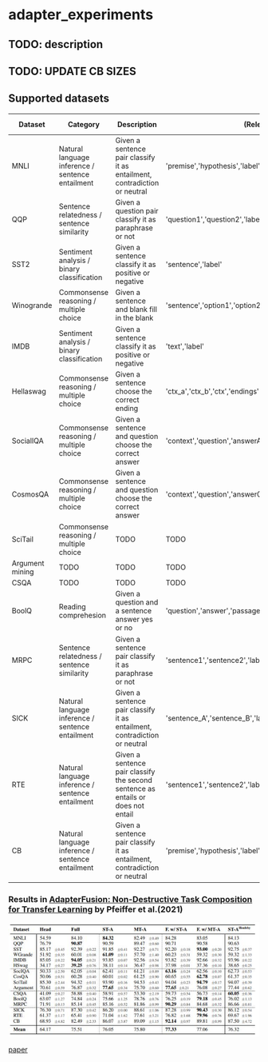 # adapter_experiments


## TODO: description



## TODO: UPDATE CB SIZES

## Supported datasets
| Dataset | Category | Description | (Relevant) Columns | Samples Train | Samples Val| Samples Test |
|---------|----------|-------------|--------------------|---------------|-------|--------|
|MNLI| Natural language inference / sentence entailment| Given a sentence pair classify it as entailment, contradiction or neutral |'premise','hypothesis','label'|  392702|  9815|  9832|
|QQP| Sentence relatedness / sentence similarity| Given a question pair classify it as paraphrase or not |'question1','question2','label'|  363849|  40428|  390965|
|SST2| Sentiment analysis / binary classification| Given a sentence classify it as positive or negative |'sentence','label'|  67349|  872|  1821|
|Winogrande|  Commonsense reasoning / multiple choice| Given a sentence and blank fill in the blank |'sentence','option1','option2','answer'| 40398|1767|1267 |
|IMDB| Sentiment analysis / binary classification| Given a sentence classify it as positive or negative |'text','label'|  25000|  0|  25000|
|Hellaswag|Commonsense reasoning / multiple choice| Given a sentence choose the correct ending |'ctx_a','ctx_b','ctx','endings''label'| 39905|10003|10042 |
|SocialIQA| Commonsense reasoning / multiple choice| Given a sentence and question choose the correct answer |'context','question','answerA','answerB','answerC,'label'|  33410|  1954|  0|
|CosmosQA|  Commonsense reasoning / multiple choice| Given a sentence and question choose the correct answer |'context','question','answer0','answer1','answer2','answer3','label'|  25262|  6963|  2985|
|SciTail| Commonsense reasoning / multiple choice| TODO| TODO | 23097|1304 |2126|
|Argument mining| TODO| TODO |TODO|  18341|  2042|  5109|
|CSQA| TODO| TODO| TODO| 9741|1221|1140|
|BoolQ| Reading comprehesion| Given a question and a sentence answer yes or no |'question','answer','passage'|  9427|  3270|  0|
|MRPC| Sentence relatedness / sentence similarity| Given a sentence pair classify it as paraphrase or not |'sentence1','sentence2','label'|  3668|  408|  1725|
|SICK| Natural language inference / sentence entailment| Given a sentence pair classify it as entailment, contradiction or neutral |'sentence_A','sentence_B','label'|  4439|  495|  4906|
|RTE| Natural language inference / sentence entailment| Given a sentence pair classify the second sentence as entails or does not entail |'sentence1','sentence2','label'|  2490|  277|  3000|
|CB| Natural language inference / sentence entailment| Given a sentence pair classify it as entailment, contradiction or neutral |'premise','hypothesis','label'|  250|  277|  250|


### Results in [AdapterFusion: Non-Destructive Task Composition for Transfer Learning](https://arxiv.org/pdf/2005.00247.pdf) by Pfeiffer et al.(2021)

![AdapterFusion Results](./adapterfusion_results.JPG)

[paper](https://arxiv.org/pdf/2005.00247.pdf)


